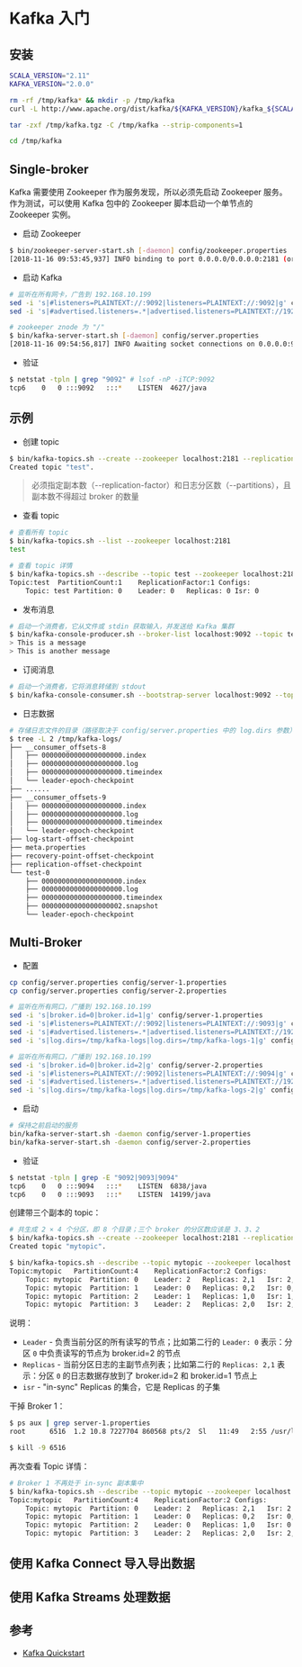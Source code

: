 # Kafka 入门

## 安装

```sh
SCALA_VERSION="2.11"
KAFKA_VERSION="2.0.0"

rm -rf /tmp/kafka* && mkdir -p /tmp/kafka
curl -L http://www.apache.org/dist/kafka/${KAFKA_VERSION}/kafka_${SCALA_VERSION}-${KAFKA_VERSION}.tgz -o /tmp/kafka.tgz

tar -zxf /tmp/kafka.tgz -C /tmp/kafka --strip-components=1

cd /tmp/kafka
```

## Single-broker

Kafka 需要使用 Zookeeper 作为服务发现，所以必须先启动 Zookeeper 服务。作为测试，可以使用 Kafka 包中的 Zookeeper 脚本启动一个单节点的 Zookeeper 实例。

* 启动 Zookeeper

```sh
$ bin/zookeeper-server-start.sh [-daemon] config/zookeeper.properties
[2018-11-16 09:53:45,937] INFO binding to port 0.0.0.0/0.0.0.0:2181 (org.apache.zookeeper.server.NIOServerCnxnFactory)
```

* 启动 Kafka

```sh
# 监听在所有网卡，广告到 192.168.10.199
sed -i 's|#listeners=PLAINTEXT://:9092|listeners=PLAINTEXT://:9092|g' config/server.properties
sed -i 's|#advertised.listeners=.*|advertised.listeners=PLAINTEXT://192.168.10.199:9092|g' config/server.properties
```

```sh
# zookeeper znode 为 "/"
$ bin/kafka-server-start.sh [-daemon] config/server.properties
[2018-11-16 09:54:56,817] INFO Awaiting socket connections on 0.0.0.0:9092. (kafka.network.Acceptor)
```

* 验证

```sh
$ netstat -tpln | grep "9092" # lsof -nP -iTCP:9092
tcp6    0   0 :::9092   :::*    LISTEN  4627/java
```

## 示例

* 创建 topic

```sh
$ bin/kafka-topics.sh --create --zookeeper localhost:2181 --replication-factor 1 --partitions 1 --topic test
Created topic "test".
```

> 必须指定副本数（--replication-factor）和日志分区数（--partitions），且副本数不得超过 broker 的数量

* 查看 topic

```sh
# 查看所有 topic
$ bin/kafka-topics.sh --list --zookeeper localhost:2181
test
```

```sh
# 查看 topic 详情
$ bin/kafka-topics.sh --describe --topic test --zookeeper localhost:2181
Topic:test  PartitionCount:1    ReplicationFactor:1 Configs:
    Topic: test Partition: 0    Leader: 0   Replicas: 0 Isr: 0
```

* 发布消息

```sh
# 启动一个消费者，它从文件或 stdin 获取输入，并发送给 Kafka 集群
$ bin/kafka-console-producer.sh --broker-list localhost:9092 --topic test
> This is a message
> This is another message
```

* 订阅消息

```sh
# 启动一个消费者，它将消息转储到 stdout
$ bin/kafka-console-consumer.sh --bootstrap-server localhost:9092 --topic test [--from-beginning]
```

* 日志数据

```sh
# 存储日志文件的目录（路径取决于 config/server.properties 中的 log.dirs 参数）
$ tree -L 2 /tmp/kafka-logs/
├── __consumer_offsets-8
│   ├── 00000000000000000000.index
│   ├── 00000000000000000000.log
│   ├── 00000000000000000000.timeindex
│   └── leader-epoch-checkpoint
├── ......
├── __consumer_offsets-9
│   ├── 00000000000000000000.index
│   ├── 00000000000000000000.log
│   ├── 00000000000000000000.timeindex
│   └── leader-epoch-checkpoint
├── log-start-offset-checkpoint
├── meta.properties
├── recovery-point-offset-checkpoint
├── replication-offset-checkpoint
└── test-0
    ├── 00000000000000000000.index
    ├── 00000000000000000000.log
    ├── 00000000000000000000.timeindex
    ├── 00000000000000000002.snapshot
    └── leader-epoch-checkpoint
```

## Multi-Broker

* 配置

```sh
cp config/server.properties config/server-1.properties
cp config/server.properties config/server-2.properties
```

```sh
# 监听在所有网口，广播到 192.168.10.199
sed -i 's|broker.id=0|broker.id=1|g' config/server-1.properties
sed -i 's|#listeners=PLAINTEXT://:9092|listeners=PLAINTEXT://:9093|g' config/server-1.properties
sed -i 's|#advertised.listeners=.*|advertised.listeners=PLAINTEXT://192.168.10.199:9093|g' config/server-1.properties
sed -i 's|log.dirs=/tmp/kafka-logs|log.dirs=/tmp/kafka-logs-1|g' config/server-1.properties
```

```sh
# 监听在所有网口，广播到 192.168.10.199
sed -i 's|broker.id=0|broker.id=2|g' config/server-2.properties
sed -i 's|#listeners=PLAINTEXT://:9092|listeners=PLAINTEXT://:9094|g' config/server-2.properties
sed -i 's|#advertised.listeners=.*|advertised.listeners=PLAINTEXT://192.168.10.199:9094|g' config/server-2.properties
sed -i 's|log.dirs=/tmp/kafka-logs|log.dirs=/tmp/kafka-logs-2|g' config/server-2.properties
```

* 启动

```sh
# 保持之前启动的服务
bin/kafka-server-start.sh -daemon config/server-1.properties
bin/kafka-server-start.sh -daemon config/server-2.properties
```

* 验证

```sh
$ netstat -tpln | grep -E "9092|9093|9094"
tcp6    0   0 :::9094   :::*    LISTEN  6838/java
tcp6    0   0 :::9093   :::*    LISTEN  14199/java
```

创建带三个副本的 topic：

```sh
# 共生成 2 × 4 个分区，即 8 个目录；三个 broker 的分区数应该是 3、3、2
$ bin/kafka-topics.sh --create --zookeeper localhost:2181 --replication-factor 2 --partitions 4 --topic mytopic
Created topic "mytopic".
```

```sh
$ bin/kafka-topics.sh --describe --topic mytopic --zookeeper localhost:2181
Topic:mytopic   PartitionCount:4    ReplicationFactor:2 Configs:
    Topic: mytopic  Partition: 0    Leader: 2   Replicas: 2,1   Isr: 2,1
    Topic: mytopic  Partition: 1    Leader: 0   Replicas: 0,2   Isr: 0,2
    Topic: mytopic  Partition: 2    Leader: 1   Replicas: 1,0   Isr: 1,0
    Topic: mytopic  Partition: 3    Leader: 2   Replicas: 2,0   Isr: 2,0
```

说明：

* `Leader` - 负责当前分区的所有读写的节点；比如第二行的 `Leader: 0` 表示：分区 `0` 中负责读写的节点为 broker.id=2 的节点
* `Replicas` - 当前分区日志的主副节点列表；比如第二行的 `Replicas: 2,1` 表示：分区 `0` 的日志数据存放到了 broker.id=2 和 broker.id=1 节点上
* `isr` - "in-sync" Replicas 的集合，它是 Replicas 的子集

干掉 Broker 1：

```sh
$ ps aux | grep server-1.properties
root      6516  1.2 10.8 7227704 860568 pts/2  Sl   11:49   2:55 /usr/lib/jvm/jre-1.8.0-openjdk/bin/java

$ kill -9 6516
```

再次查看 Topic 详情：

```sh
# Broker 1 不再处于 in-sync 副本集中
$ bin/kafka-topics.sh --describe --topic mytopic --zookeeper localhost:2181
Topic:mytopic   PartitionCount:4    ReplicationFactor:2 Configs:
    Topic: mytopic  Partition: 0    Leader: 2   Replicas: 2,1   Isr: 2
    Topic: mytopic  Partition: 1    Leader: 0   Replicas: 0,2   Isr: 0,2
    Topic: mytopic  Partition: 2    Leader: 0   Replicas: 1,0   Isr: 0
    Topic: mytopic  Partition: 3    Leader: 2   Replicas: 2,0   Isr: 2,0
```

## 使用 Kafka Connect 导入导出数据

## 使用 Kafka Streams 处理数据

## 参考

* [Kafka Quickstart](https://kafka.apache.org/quickstart)
